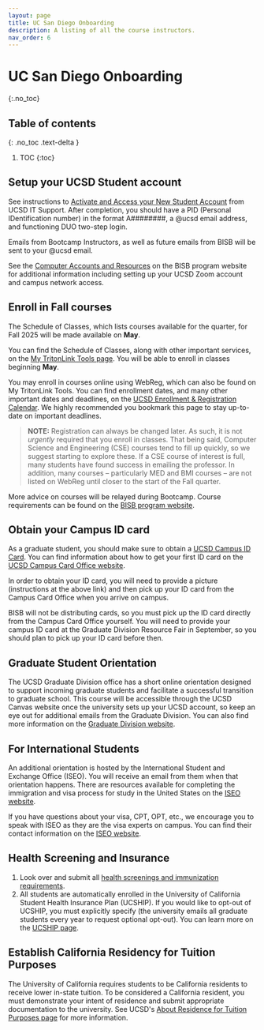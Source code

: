 ```yaml
---
layout: page
title: UC San Diego Onboarding 
description: A listing of all the course instructors.
nav_order: 6
---
```


# UC San Diego Onboarding
{:.no_toc}
## Table of contents
{: .no_toc .text-delta }

1. TOC
{:toc}

## Setup your UCSD Student account

See instructions to [Activate and Access your New Student Account](https://support.ucsd.edu/its?id=kb_article_view&sysparm_article=KB0033344&sys_kb_id=895a32351b9e4d50506f64e8624bcb02) from UCSD IT Support. After completion, you should have a PID (Personal IDentification number) in the format A########, a @ucsd email address, and functioning DUO two-step login.

Emails from Bootcamp Instructors, as well as future emails from BISB will be sent to your @ucsd email.

See the [Computer Accounts and Resources](https://bioinformatics.ucsd.edu/node/31) on the BISB program website for additional information including setting up your UCSD Zoom account and campus network access.

## Enroll in Fall courses

The Schedule of Classes, which lists courses available for the quarter, for Fall 2025 will be made available on **May**.

You can find the Schedule of Classes, along with other important services, on the [My TritonLink Tools page](https://students.ucsd.edu/my-tritonlink/tools/index.html). You will be able to enroll in classes beginning **May**.

You may enroll in courses online using WebReg, which can also be found on My TritonLink Tools. You can find enrollment dates, and many other important dates and deadlines, on the [UCSD Enrollment & Registration Calendar](https://students.ucsd.edu/academics/enroll/calendar25-26.html). We highly recommended you bookmark this page to stay up-to-date on important deadlines.

>**NOTE:** Registration can always be changed later. As such, it is not *urgently* required that you enroll in classes. That being said, Computer Science and Engineering (CSE) courses tend to fill up quickly, so we suggest starting to explore these. If a CSE course of interest is full, many students have found success in emailing the professor. In addition, many courses – particularly MED and BMI courses – are not listed on WebReg until closer to the start of the Fall quarter.

More advice on courses will be relayed during Bootcamp. Course requirements can be found on the [BISB program website](https://bioinformatics.ucsd.edu/node/104).

## Obtain your Campus ID card

As a graduate student, you should make sure to obtain a [UCSD Campus ID Card](https://students.ucsd.edu/finances/campus-cards/index.html). You can find information about how to get your first ID card on the [UCSD Campus Card Office website](https://sfs.ucsd.edu/campus-cards/your-student-id.html).

In order to obtain your ID card, you will need to provide a picture (instructions at the above link) and then pick up your ID card from the Campus Card Office when you arrive on campus.

BISB will not be distributing cards, so you must pick up the ID card directly from the Campus Card Office yourself. You will need to provide your campus ID card at the Graduate Division Resource Fair in September, so you should plan to pick up your ID card before then.

## Graduate Student Orientation

The UCSD Graduate Division office has a short online orientation designed to support incoming graduate students and facilitate a successful transition to graduate school. This course will be accessible through the UCSD Canvas website once the university sets up your UCSD account, so keep an eye out for additional emails from the Graduate Division. You can also find more information on the [Graduate Division website](https://grad.ucsd.edu/student-life/events/orientation/index.html).

## For International Students

An additional orientation is hosted by the International Student and Exchange Office (ISEO). You will receive an email from them when that orientation happens. There are resources available for completing the immigration and visa process for study in the United States on the [ISEO website](https://iseo.ucsd.edu/).

If you have questions about your visa, CPT, OPT, etc., we encourage you to speak with ISEO as they are the visa experts on campus. You can find their contact information on the [ISEO website](https://iseo.ucsd.edu/).

## Health Screening and Insurance

1. Look over and submit all [health screenings and immunization requirements](https://studenthealth.ucsd.edu/resources/health-requirements/index.html).
2. All students are automatically enrolled in the University of California Student Health Insurance Plan (UCSHIP). If you would like to opt-out of UCSHIP, you must explicitly specify (the university emails all graduate students every year to request optional opt-out). You can learn more on the [UCSHIP page](https://shwadmin.ucsd.edu/uc-ship/index.html).

## Establish California Residency for Tuition Purposes

The University of California requires students to be California residents to receive lower in-state tuition. To be considered a California resident, you must demonstrate your intent of residence and submit appropriate documentation to the university. See UCSD's [About Residence for Tuition Purposes page](https://students.ucsd.edu/finances/fees/residence/about.html) for more information.

